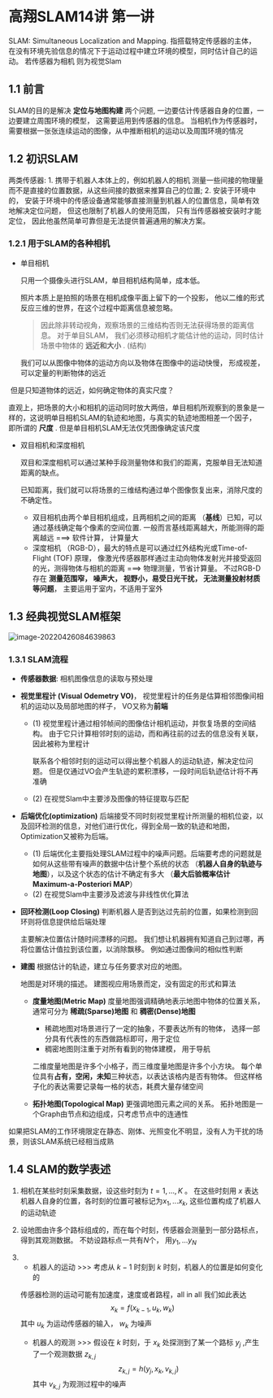 # 高翔SLAM14讲 第一讲

SLAM: Simultaneous Localization and Mapping. 指搭载特定传感器的主体， 在没有环境先验信息的情况下于运动过程中建立环境的模型，同时估计自己的运动。 若传感器为相机 则为视觉Slam

## 1.1 前言

SLAM的目的是解决 **定位与地图构建** 两个问题, 一边要估计传感器自身的位置，一边要建立周围环境的模型， 这需要运用到传感器的信息。  当相机作为传感器时， 需要根据一张张连续运动的图像，从中推断相机的运动以及周围环境的情况

## 1.2 初识SLAM

两类传感器: 1. 携带于机器人本体上的，例如机器人的相机 测量一些间接的物理量而不是直接的位置数据，从这些间接的数据来推算自己的位置; 2. 安装于环境中的， 安装于环境中的传感设备通常能够直接测量到机器人的位置信息，简单有效地解决定位问题， 但这也限制了机器人的使用范围， 只有当传感器被安装时才能定位， 因此他虽然简单可靠但是无法提供普遍通用的解决方案。

### 1.2.1 用于SLAM的各种相机

- 单目相机

  只用一个摄像头进行SLAM，单目相机结构简单，成本低。

  照片本质上是拍照的场景在相机成像平面上留下的一个投影， 他以二维的形式反应三维的世界，在这个过程中距离信息被忽略。

  > 因此除非转动视角，观察场景的三维结构否则无法获得场景的距离信息。 对于单目SLAM， 我们必须移动相机才能估计他的运动，同时估计场景中物体的 **远近和大小** . (结构)   

  我们可以从图像中物体的运动方向以及物体在图像中的运动快慢， 形成视差， 可以定量的判断物体的远近

​		但是只知道物体的远近，如何确定物体的真实尺度？

​		直观上，把场景的大小和相机的运动同时放大两倍，单目相机所观察到的景象是一样的，这说明单目相机SLAM的轨迹和地图，与真实的轨迹地图相差一个因子， 即所谓的 **尺度**  .  但是单目相机SLAM无法仅凭图像确定该尺度

- 双目相机和深度相机

  双目和深度相机可以通过某种手段测量物体和我们的距离，克服单目无法知道距离的缺点。

  已知距离，我们就可以将场景的三维结构通过单个图像恢复出来，消除尺度的不确定性。

  - 双目相机由两个单目相机组成，且两相机之间的距离 （**基线**）已知，可以通过基线确定每个像素的空间位置. 一般而言基线距离越大，所能测得的距离越远  ===> 软件计算， 计算量大
  - 深度相机 （RGB-D），最大的特点是可以通过红外结构光或Time-of-Flight (TOF) 原理， 像激光传感器那样通过主动向物体发射光并接受返回的光，测得物体与相机的距离 ===> 物理测量，节省计算量。 不过RGB-D 存在 **测量范围窄， 噪声大， 视野小，易受日光干扰， 无法测量投射材质等问题**， 主要运用于室内，不适用于室外





## 1.3 经典视觉SLAM框架

![image-20220426084639863](C:\Users\24527\AppData\Roaming\Typora\typora-user-images\image-20220426084639863.png)

### 1.3.1 SLAM流程

- **传感器数据**: 相机图像信息的读取与预处理

- **视觉里程计 (Visual Odemetry VO)**， 视觉里程计的任务是估算相邻图像间相机的运动以及局部地图的样子， VO又称为**前端**

  - (1) 视觉里程计通过相邻帧间的图像估计相机运动，并恢复场景的空间结构。 由于它只计算相邻时刻的运动，而和再往前的过去的信息没有关联，因此被称为里程计

    联系各个相邻时刻的运动可以得出整个机器人的运动轨迹，解决定位问题。 但是仅通过VO会产生轨迹的累积漂移，一段时间后轨迹估计将不再准确

  - (2) 在视觉Slam中主要涉及图像的特征提取与匹配

- **后端优化(optimization)** 后端接受不同时刻视觉里程计所测量的相机位姿，以及回环检测的信息，对他们进行优化，得到全局一致的轨迹和地图， Optimization又被称为后端。

  - (1) 后端优化主要指处理SLAM过程中的噪声问题。后端要考虑的问题就是如何从这些带有噪声的数据中估计整个系统的状态 （**机器人自身的轨迹与地图**），以及这个状态的估计不确定有多大 （**最大后验概率估计 Maximum-a-Posteriori MAP**）
  - (2) 在视觉Slam中主要涉及滤波与非线性优化算法

- **回环检测(Loop Closing)** 判断机器人是否到达过先前的位置，如果检测到回环则将信息提供给后端处理

  主要解决位置估计随时间漂移的问题。 我们想让机器拥有知道自己到过哪，再将位置估计值拉到该位置，以消除飘移。 例如通过图像间的相似性判断

- **建图** 根据估计的轨迹，建立与任务要求对应的地图。

  地图是对环境的描述。 建图视应用场景而定，没有固定的形式和算法

  - **度量地图(Metric Map)** 度量地图强调精确地表示地图中物体的位置关系， 通常可分为 **稀疏(Sparse)地图** 和 **稠密(Dense)地图**

    - 稀疏地图对场景进行了一定的抽象，不要表达所有的物体， 选择一部分具有代表性的东西做路标即可，用于定位
    - 稠密地图则注重于对所有看到的物体建模， 用于导航

    二维度量地图是许多个小格子，而三维度量地图是许多个小方块。 每个单位具有**占有，空闲，未知**三种状态，以表达该格内是否有物体。 但这样格子化的表达需要记录每一格的状态，耗费大量存储空间

  - **拓扑地图(Topological Map)** 更强调地图元素之间的关系。 拓扑地图是一个Graph由节点和边组成，只考虑节点中的连通性



如果把SLAM的工作环境限定在静态、刚体、光照变化不明显，没有人为干扰的场景，则该SLAM系统已经相当成熟





## 1.4 SLAM的数学表述

1. 相机在某些时刻采集数据，设这些时刻为 $t = 1, ..., K$ 。 在这些时刻用 $x$ 表达机器人自身的位置，各时刻的位置可被标记为$x_1,... x_k$, 这些位置构成了机器人的运动轨迹

2. 设地图由许多个路标组成的，而在每个时刻，传感器会测量到一部分路标点，得到其观测数据。 不妨设路标点一共有$N$个， 用$y_1,...y_N$

3. - 机器人的运动 >>> 考虑从 $k-1$ 时刻到 $k$ 时刻，机器人的位置是如何变化的

    传感器检测的运动可能有加速度，速度或者路程，all in all 我们如此表达
   $$
   x_k = f(x_{k-1}, u_k, w_k)
   $$
   其中 $u_k$ 为运动传感器的输入， $w_k$ 为噪声

   - 机器人的观测 >>> 假设在 $k$ 时刻，于 $x_k$ 处探测到了某一个路标 $y_j$ ,产生了一个观测数据 $z_{k,j}$ 
     $$
     z_{k,j} = h(y_j, x_k, v_{k,j})
     $$
     其中 $v_{k,j}$ 为观测过程中的噪声

   

   

   
